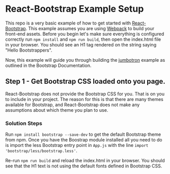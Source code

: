 # React-Bootstrap Example Setup

This repo is a very basic example of how to get started with
[React-Bootstrap](http://react-bootstrap.github.io/). This example assumes you
are using [Webpack](http://webpack.github.io/) to build your front-end assets.
Before you begin let's make sure everything is configured correctly run `npm
install` and `npm run build`, then open the index.html file in your browser. You
should see an H1 tag rendered on the string saying "Hello Bootstrappers".

Now, this example will guide you through building the
[jumbotron](http://getbootstrap.com/examples/jumbotron/) example as outlined in
the Bootstrap Documentation.

## Step 1 - Get Bootstrap CSS loaded onto you page.

React-Bootstrap does not provide the Bootstrap CSS for you. That is on you to
include in your project. The reason for this is that there are many themes
available for Bootstrap, and React-Bootstrap does not make any assumptions about
which theme you plan to use.

### Solution Steps

Run `npm install bootstrap --save-dev` to get the default Bootstrap theme from
npm. Once you have the Boostrap module installed all you need to do is import
the less Bootstrap entry point in `App.js` with the line `import
'bootstrap/less/bootstrap.less'`.

Re-run `npm run build` and reload the index.html in your browser. You should see
that the H1 text is not using the default fonts defined in Bootstrap CSS.

